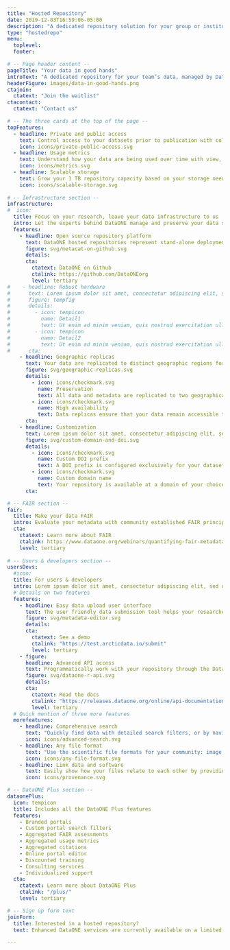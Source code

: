 ```yaml
---
title: "Hosted Repository"
date: 2019-12-03T16:59:06-05:00
description: "A dedicated repository solution for your group or institution's data, managed by DataONE. Bring the products of your research lab, field station, or library together in a centralized location for efficient sharing, access, and reuse. Accelerate research activity, foster new collaborations, and build community with a repository that meets your needs and reflects your brand."
type: "hostedrepo"
menu:
  toplevel:
  footer:

# -- Page header content --
pageTitle: "Your data in good hands"
introText: "A dedicated repository for your team’s data, managed by DataONE. Bring the products of your research together in one centralized location for efficient sharing, access, and reuse."
headerFigure: images/data-in-good-hands.png
ctajoin:
  ctatext: "Join the waitlist"
ctacontact:
  ctatext: "Contact us"

# -- The three cards at the top of the page --
topFeatures:
  - headline: Private and public access
    text: Control access to your datasets prior to publication with collaborative groups or just keep it private
    icon: icons/private-public-access.svg
  - headline: Usage metrics
    text: Understand how your data are being used over time with view, download, and citation metrics
    icon: icons/metrics.svg
  - headline: Scalable storage
    text: Grow your 1 TB repository capacity based on your storage needs in 1 TB increments
    icon: icons/scalable-storage.svg
    
# -- Infrastructure section --
infrastructure:
#  icon:
  title: Focus on your research, leave your data infrastructure to us
  intro: Let the experts behind DataONE manage and preserve your data software and derived products with our robust software and hardware.
  features:
    - headline: Open source repository platform
      text: DataONE hosted repositories represent stand-alone deployments of the open source [Metacat](https://knb.ecoinformatics.org/knb/docs/) repository server and [MetacatUI](https://github.com/NCEAS/metacatui) search and metadata management web client. These repository platforms are trusted by many repositories, including the NSF [Arctic Data Center](https://arcticdata.io), the Department of Energy [ESS-DIVE repository](https://ess-dive.lbl.gov/), and the [KNB Data Repository](https://knb.ecoinformatics.org), among many others.
      figure: svg/metacat-on-github.svg
      details:
      cta:
        ctatext: DataONE on Github
        ctalink: https://github.com/DataONEorg
        level: tertiary
#    - headline: Robust hardware
#      text: Lorem ipsum dolor sit amet, consectetur adipiscing elit, sed do eiusmod tempor incididunt ut labore et dolore magna aliqua.
#      figure: tempfig
#      details:
#        - icon: tempicon
#          name: Detail1
#          text: Ut enim ad minim veniam, quis nostrud exercitation ullamco laboris nisi ut aliquip ex ea commodo consequat
#        - icon: tempicon
#          name: Detail2
#          text: Ut enim ad minim veniam, quis nostrud exercitation ullamco laboris nisi ut aliquip ex ea commodo consequat
#      cta:
    - headline: Geographic replicas
      text: Your data are replicated to distinct geographic regions for high availability and preservation.
      figure: svg/geographic-replicas.svg
      details:
        - icon: icons/checkmark.svg
          name: Preservation
          text: All data and metadata are replicated to two geographically independent data centers in California and Tennessee.
        - icon: icons/checkmark.svg
          name: High availability
          text: Data replicas ensure that your data remain accessible through the DataONE network even through local catastropic events such as fires or floods.
      cta:
    - headline: Customization
      text: Lorem ipsum dolor sit amet, consectetur adipiscing elit, sed do eiusmod tempor incididunt ut labore et dolore magna aliqua.
      figure: svg/custom-domain-and-doi.svg
      details:
        - icon: icons/checkmark.svg
          name: Custom DOI prefix
          text: A DOI prefix is configured exclusively for your datasets, products, and code
        - icon: icons/checkmark.svg
          name: Custom domain name
          text: Your repository is available at a domain of your choice, but hosted by DataONE
      cta:

# -- FAIR section --
fair:
  title: Make your data FAIR
  intro: Evaluate your metadata with community established FAIR principles. Scores are refreshed with updates to your metadata, helping make your data even more Findable, Accessible, Interoperable, and Reusable.
  cta:
    ctatext: Learn more about FAIR
    ctalink: https://www.dataone.org/webinars/quantifying-fair-metadata-improvement-and-guidance-dataone-repository-network
    level: tertiary
    
# -- Users & developers section --
usersDevs:
  #icon:
  title: For users & developers
  intro: Lorem ipsum dolor sit amet, consectetur adipiscing elit, sed do eiusmod tempor incididunt ut labore et dolore magna aliqua.
  # Details on two features
  features:
    - headline: Easy data upload user interface
      text: The user friendly data submission tool helps your researchers effortlessly upload data and create metadata to enhance interoperability, reusability, and value of data.
      figure: svg/metadata-editor.svg
      details:
      cta:
        ctatext: See a demo
        ctalink: "https://test.arcticdata.io/submit"
        level: tertiary
    - figure:
      headline: Advanced API access
      text: Programmatically work with your repository through the DataONE tools in R, Python, Matlab, and Java.
      figure: svg/dataone-r-api.svg
      details:
      cta:
        ctatext: Read the docs
        ctalink: "https://releases.dataone.org/online/api-documentation-v2.0.1/apis/index.html"
        level: tertiary
  # Quick mention of three more features
  morefeatures:
    - headline: Comprehensive search
      text: "Quickly find data with detailed search filters, or by navigating the interactive map"
      icon: icons/advanced-search.svg
    - headline: Any file format
      text: "Use the scientific file formats for your community: image, tabular, text, audio, video, and others"
      icon: icons/any-file-format.svg
    - headline: Link data and software
      text: Easily show how your files relate to each other by providing well-described provenance workflows
      icon: icons/provenance.svg

# -- DataONE Plus section --
dataonePlus:
  icon: tempicon
  title: Includes all the DataONE Plus features
  features:
    - Branded portals
    - Custom portal search filters
    - Aggregated FAIR assessments
    - Aggregated usage metrics
    - Aggregated citations
    - Online portal editor
    - Discounted training
    - Consulting services
    - Individualized support
  cta:
    ctatext: Learn more about DataONE Plus
    ctalink: "/plus/"
    level: tertiary

# -- Sign up form text
joinForm:
  title: Interested in a hosted repository?
  text: Enhanced DataONE services are currently available on a limited basis as part of a beta program. Please provide the information below and we’ll get in touch when these services are ready for your organization.

---
```

